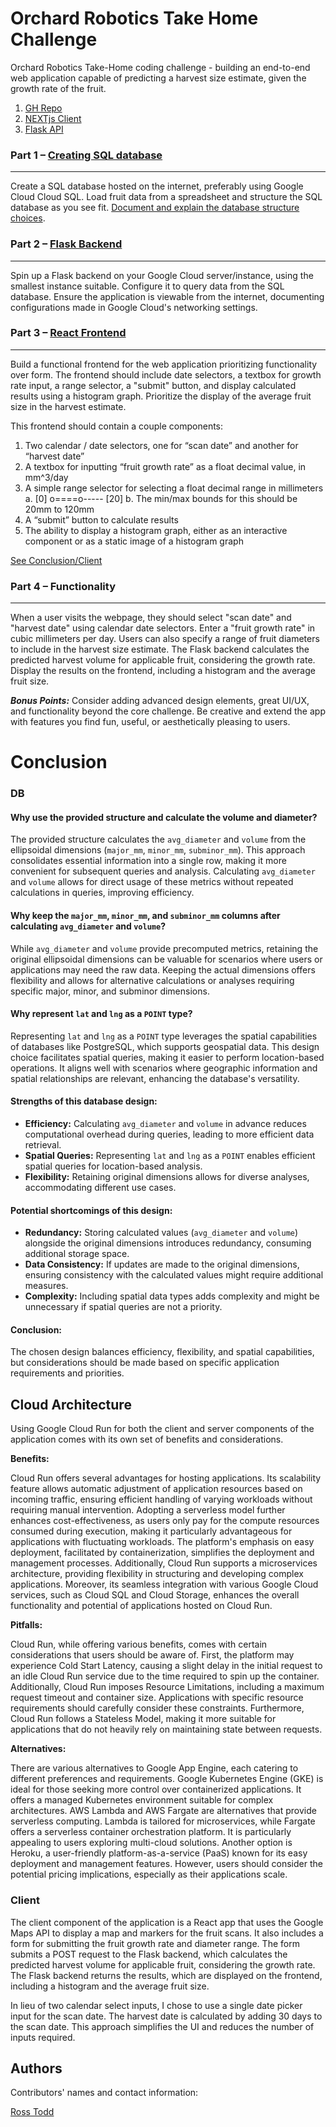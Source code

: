 # Orchard Robotics Take Home Challenge

Orchard Robotics Take-Home coding challenge - building an end-to-end web application capable of predicting a harvest size estimate, given the growth rate of the fruit.

1. [GH Repo](https://github.com/rsstdd/orchard-robotics-assessment)
2. [NEXTjs Client](https://client-service-d4kjq3uwba-uw.a.run.app/)
3. [Flask API](https://server-d4kjq3uwba-uc.a.run.app/health)

### Part 1 – [Creating SQL database](./db/README.md)
---

Create a SQL database hosted on the internet, preferably using Google Cloud Cloud SQL. Load fruit data from a spreadsheet and structure the SQL database as you see fit. [Document and explain the database structure choices](#db).

### Part 2 – [Flask Backend](./server/README.md)
---

Spin up a Flask backend on your Google Cloud server/instance, using the smallest instance suitable. Configure it to query data from the SQL database. Ensure the application is viewable from the internet, documenting configurations made in Google Cloud's networking settings.

### Part 3 – [React Frontend](./client/README.md)
---

Build a functional frontend for the web application prioritizing functionality over form. The frontend should include date selectors, a textbox for growth rate input, a range selector, a "submit" button, and display calculated results using a histogram graph. Prioritize the display of the average fruit size in the harvest estimate.


This frontend should contain a couple components:
1. Two calendar / date selectors, one for “scan date” and another for “harvest date”
2. A textbox for inputting “fruit growth rate” as a float decimal value, in mm^3/day
3. A simple range selector for selecting a float decimal range in millimeters
  a. [0] o====o----- [20]
  b. The min/max bounds for this should be 20mm to 120mm
4. A “submit” button to calculate results
5. The ability to display a histogram graph, either as an interactive component or as a static image of a histogram graph

[See Conclusion/Client](#client)


### Part 4 – Functionality
---

When a user visits the webpage, they should select "scan date" and "harvest date" using calendar date selectors. Enter a "fruit growth rate" in cubic millimeters per day. Users can also specify a range of fruit diameters to include in the harvest size estimate. The Flask backend calculates the predicted harvest volume for applicable fruit, considering the growth rate. Display the results on the frontend, including a histogram and the average fruit size.

***Bonus Points:*** Consider adding advanced design elements, great UI/UX, and functionality beyond the core challenge. Be creative and extend the app with features you find fun, useful, or aesthetically pleasing to users.


# Conclusion

### DB

#### Why use the provided structure and calculate the volume and diameter?

The provided structure calculates the `avg_diameter` and `volume` from the ellipsoidal dimensions (`major_mm`, `minor_mm`, `subminor_mm`). This approach consolidates essential information into a single row, making it more convenient for subsequent queries and analysis. Calculating `avg_diameter` and `volume` allows for direct usage of these metrics without repeated calculations in queries, improving efficiency.

#### Why keep the `major_mm`, `minor_mm`, and `subminor_mm` columns after calculating `avg_diameter` and `volume`?

While `avg_diameter` and `volume` provide precomputed metrics, retaining the original ellipsoidal dimensions can be valuable for scenarios where users or applications may need the raw data. Keeping the actual dimensions offers flexibility and allows for alternative calculations or analyses requiring specific major, minor, and subminor dimensions.

#### Why represent `lat` and `lng` as a `POINT` type?

Representing `lat` and `lng` as a `POINT` type leverages the spatial capabilities of databases like PostgreSQL, which supports geospatial data. This design choice facilitates spatial queries, making it easier to perform location-based operations. It aligns well with scenarios where geographic information and spatial relationships are relevant, enhancing the database's versatility.

#### Strengths of this database design:

- **Efficiency:** Calculating `avg_diameter` and `volume` in advance reduces computational overhead during queries, leading to more efficient data retrieval.
- **Spatial Queries:** Representing `lat` and `lng` as a `POINT` enables efficient spatial queries for location-based analysis.
- **Flexibility:** Retaining original dimensions allows for diverse analyses, accommodating different use cases.

#### Potential shortcomings of this design:

- **Redundancy:** Storing calculated values (`avg_diameter` and `volume`) alongside the original dimensions introduces redundancy, consuming additional storage space.
- **Data Consistency:** If updates are made to the original dimensions, ensuring consistency with the calculated values might require additional measures.
- **Complexity:** Including spatial data types adds complexity and might be unnecessary if spatial queries are not a priority.

#### Conclusion:

The chosen design balances efficiency, flexibility, and spatial capabilities, but considerations should be made based on specific application requirements and priorities.

## Cloud Architecture

Using Google Cloud Run for both the client and server components of the application comes with its own set of benefits and considerations.

**Benefits:**

Cloud Run offers several advantages for hosting applications. Its scalability feature allows automatic adjustment of application resources based on incoming traffic, ensuring efficient handling of varying workloads without requiring manual intervention. Adopting a serverless model further enhances cost-effectiveness, as users only pay for the compute resources consumed during execution, making it particularly advantageous for applications with fluctuating workloads. The platform's emphasis on easy deployment, facilitated by containerization, simplifies the deployment and management processes. Additionally, Cloud Run supports a microservices architecture, providing flexibility in structuring and developing complex applications. Moreover, its seamless integration with various Google Cloud services, such as Cloud SQL and Cloud Storage, enhances the overall functionality and potential of applications hosted on Cloud Run.

**Pitfalls:**

Cloud Run, while offering various benefits, comes with certain considerations that users should be aware of. First, the platform may experience Cold Start Latency, causing a slight delay in the initial request to an idle Cloud Run service due to the time required to spin up the container. Additionally, Cloud Run imposes Resource Limitations, including a maximum request timeout and container size. Applications with specific resource requirements should carefully consider these constraints. Furthermore, Cloud Run follows a Stateless Model, making it more suitable for applications that do not heavily rely on maintaining state between requests.

**Alternatives:**

There are various alternatives to Google App Engine, each catering to different preferences and requirements. Google Kubernetes Engine (GKE) is ideal for those seeking more control over containerized applications. It offers a managed Kubernetes environment suitable for complex architectures. AWS Lambda and AWS Fargate are alternatives that provide serverless computing. Lambda is tailored for microservices, while Fargate offers a serverless container orchestration platform. It is particularly appealing to users exploring multi-cloud solutions. Another option is Heroku, a user-friendly platform-as-a-service (PaaS) known for its easy deployment and management features. However, users should consider the potential pricing implications, especially as their applications scale.

### Client

The client component of the application is a React app that uses the Google Maps API to display a map and markers for the fruit scans. It also includes a form for submitting the fruit growth rate and diameter range. The form submits a POST request to the Flask backend, which calculates the predicted harvest volume for applicable fruit, considering the growth rate. The Flask backend returns the results, which are displayed on the frontend, including a histogram and the average fruit size.

In lieu of two calendar select inputs, I chose to use a single date picker input for the scan date. The harvest date is calculated by adding 30 days to the scan date. This approach simplifies the UI and reduces the number of inputs required.

## Authors

Contributors' names and contact information:

[Ross Todd](mailto:rssmtdd@gmail.com)
